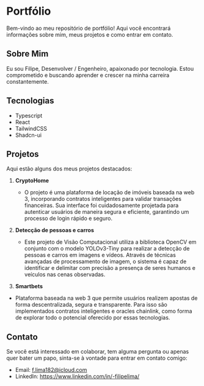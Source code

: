 # Portfólio

Bem-vindo ao meu repositório de portfólio! Aqui você encontrará informações sobre mim, meus projetos e como entrar em contato.

## Sobre Mim

Eu sou Filipe, Desenvolver / Engenheiro, apaixonado por tecnologia. Estou comprometido e buscando aprender e crescer na minha carreira constantemente.

## Tecnologias

- Typescript
- React
- TailwindCSS
- Shadcn-ui

## Projetos

Aqui estão alguns dos meus projetos destacados:

1. **CryptoHome**

   - O projeto é uma plataforma de locação de imóveis baseada na web 3,
     incorporando contratos inteligentes para validar transações financeiras.
     Sua interface foi cuidadosamente projetada para autenticar usuários de
     maneira segura e eficiente, garantindo um processo de login rápido e seguro.

2. **Detecção de pessoas e carros**

   - Este projeto de Visão Computacional utiliza a biblioteca OpenCV em
     conjunto com o modelo YOLOv3-Tiny para realizar a detecção de
     pessoas e carros em imagens e vídeos. Através de técnicas
     avançadas de processamento de imagem, o sistema é capaz de
     identificar e delimitar com precisão a presença de seres humanos e
     veículos nas cenas observadas.

3. **Smartbets**

- Plataforma baseada na web 3 que permite usuários realizem apostas de forma descentralizada, segura e transparente. Para isso são implementados contratos inteligentes e oracles chainlink, como forma de explorar todo o potencial oferecido por essas tecnologias.

## Contato

Se você está interessado em colaborar, tem alguma pergunta ou apenas quer bater um papo, sinta-se à vontade para entrar em contato comigo:

- Email: f.lima182@icloud.com
- LinkedIn: https://www.linkedin.com/in/-filipelima/
